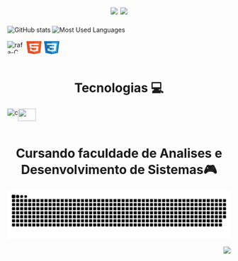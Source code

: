 <!-- computaria + gatinho-->
<h1 align="center">
<img src="https://readme-typing-svg.herokuapp.com/?font=Cambria&size=35&center=true&vCenter=true&width=500&height=70&duration=4000&lines=MESTRE+DA+COMPUTARIA+🦄;" /> <img src="https://media.giphy.com/media/WUlplcMpOCEmTGBtBW/giphy.gif" width="100">
</h1>

<!-- status-->

<div style="display: flex;">
  <div align="center">
<img height="150em" src="https://github-readme-stats-git-masterrstaa-rickstaa.vercel.app/api?username=dionatas-thomaz&hide_title=true&show_icons=true&include_all_commits=false&count_private=true&line_height=25&hide=issues&bg_color=000&title_color=FF00F6&text_color=FFF&border_radius=3&border_color=36123c&icon_color=FF00F6&theme=jolly" alt="GitHub stats">
<img height="150em" src="https://github-readme-stats-git-masterrstaa-rickstaa.vercel.app/api/top-langs/?username=dionatas-thomaz&line_height=10&card_width=290&layout=compact&hide_title=false&count_private=true&langs_count=4&show_icons=true&title_color=FF00F6&bg_color=000&text_color=8B8B8B&border_radius=3&border_color=561760&count_private=true" alt="Most Used Languages">
    </div>
</div>
<br>
<!--tecnologias icone-->
<div style="display: flex;"><br/>
<img align="center" alt="rafa-C"height="28"width="40" src="https://cdn.jsdelivr.net/gh/devicons/devicon/icons/c/c-original.svg">
<img align="center" alt="Rafa-HTML" height="30" width="40" src="https://raw.githubusercontent.com/devicons/devicon/master/icons/html5/html5-original.svg">
<img align="center" alt="Rafa-CSS" height="30" width="40" src="https://raw.githubusercontent.com/devicons/devicon/master/icons/css3/css3-original.svg">
  
<!-- <img src="https://res.cloudinary.com/nico1711/image/upload/c_scale,h_30/v1598849661/css_jtfcoz.png" alt="css-logotipo-html">
<img src="https://res.cloudinary.com/nico1711/image/upload/c_scale,h_30/v1598850235/html_1_whl9rj.png" alt="logotipo-html"> -->
 </div></br/>
          
##
  <h1 align="center">
    Tecnologias 💻
  </h1>
<div style="display: flex;"><br/>
<img [align="center"alt="c"  src="https://img.shields.io/badge/C-00599C?style=for-the-badge&logo=c&logoColor=white"](https://img.shields.io/badge/C-00599C?style=for-the-badge&logo=c&logoColor=white)/>
<img height="28"width="40" src="https://img.shields.io/badge/-Java-gray?style=flat-circle&logo=java"/>


</div></br/>

<h1 align="center">
  Cursando faculdade de Analises e Desenvolvimento de Sistemas🎮
</h1>
<!-- snake-->
<picture align="center">
  <source media="(prefers-color-scheme: dark)" srcset="https://raw.githubusercontent.com/dionatas-thomaz/dionatas-thomaz/output/github-contribution-grid-snake-dark.svg">
  <source media="(prefers-color-scheme: light)" srcset="https://raw.githubusercontent.com/dionatas-thomaz/dionatas-thomaz/output/github-contribution-grid-snake-dark.svg">
  <img align="center" alt="github contribution grid snake animation" src="https://raw.githubusercontent.com/mari4souza/mari4souza/output/github-contribution-grid-snake.svg">
</picture>
<br><br>
<!-- raposa gif-->
<div align="right">                                            

<img src="https://raw.githubusercontent.com/innng/innng/master/assets/kyubey.gif" height="40" />
</div>
